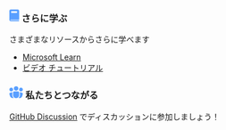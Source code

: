 <!-- Responsive More Links Section -->

<div class="more-links">
  <div class="table-landing">
    <h3 class="table-heading">
      <svg xmlns="http://www.w3.org/2000/svg" width="18" height="22" viewBox="0 0 18 22" fill="none">
        <path d="M2.65152 0C1.18712 0 0 1.18712 0 2.65152V18.5606C0 20.025 1.18712 21.2121 2.65152 21.2121H16.7045C17.1439 21.2121 17.5 20.856 17.5 20.4167C17.5 19.9774 17.1439 19.6212 16.7045 19.6212H2.65152C2.06576 19.6212 1.59091 19.1464 1.59091 18.5606H16.7045C17.1439 18.5606 17.5 18.2045 17.5 17.7652V2.65152C17.5 1.18712 16.3129 0 14.8485 0H2.65152ZM4.24242 3.18182H12.7273C13.313 3.18182 13.7879 3.65667 13.7879 4.24242V5.30303C13.7879 5.88879 13.313 6.36364 12.7273 6.36364H4.24242C3.65667 6.36364 3.18182 5.88879 3.18182 5.30303V4.24242C3.18182 3.65667 3.65667 3.18182 4.24242 3.18182Z" fill="#599FFF"/></svg>
      さらに学ぶ
    </h3>
    <p>さまざまなリソースからさらに学べます</p>
    <ul>
      <li><a href="mslearn">Microsoft Learn</a></li>
      <li><a href="resources">ビデオ チュートリアル</a></li>
    </ul>
  </div>
  <div class="table-landing">
    <h3 class="table-heading">
      <svg xmlns="http://www.w3.org/2000/svg" width="25" height="23" viewBox="0 0 25 23" fill="none">
        <path d="M12.055 0.899902C10.9895 0.899902 9.96763 1.32317 9.2142 2.0766C8.46078 2.83003 8.03751 3.85189 8.03751 4.9174C8.03751 5.9829 8.46078 7.00477 9.2142 7.75819C9.96763 8.51162 10.9895 8.93489 12.055 8.93489C13.1205 8.93489 14.1424 8.51162 14.8958 7.75819C15.6492 7.00477 16.0725 5.9829 16.0725 4.9174C16.0725 3.85189 15.6492 2.83003 14.8958 2.0766C14.1424 1.32317 13.1205 0.899902 12.055 0.899902ZM5.42614 11.6132C5.38596 11.8275 5.35918 12.0551 5.35918 12.2828V16.9699C5.35918 19.0188 6.2832 20.8535 7.7295 22.0721L7.50184 22.1391C6.13092 22.5076 4.66978 22.3168 3.43941 21.6087C2.20903 20.9006 1.31005 19.7331 0.939932 18.3626L0.0694746 15.1218C0.000608092 14.8668 -0.01729 14.6008 0.0168047 14.3388C0.0508995 14.0769 0.136318 13.8243 0.26817 13.5954C0.400022 13.3665 0.575719 13.1659 0.785204 13.005C0.994688 12.8441 1.23385 12.7261 1.48899 12.6578L5.42614 11.6132ZM16.3805 22.0721C17.1228 21.4451 17.7194 20.6638 18.1288 19.7826C18.5381 18.9014 18.7504 17.9415 18.7508 16.9699V12.2828C18.7508 12.0551 18.724 11.8275 18.6839 11.6132L22.621 12.6578C22.8762 12.7261 23.1153 12.8441 23.3248 13.005C23.5343 13.1659 23.71 13.3665 23.8418 13.5954C23.9737 13.8243 24.0591 14.0769 24.0932 14.3388C24.1273 14.6008 24.1094 14.8668 24.0405 15.1218L23.1835 18.3626C22.995 19.0605 22.6672 19.7129 22.2198 20.2808C21.7724 20.8486 21.2148 21.32 20.5804 21.6665C19.9461 22.0131 19.2481 22.2277 18.5286 22.2974C17.8091 22.3671 17.083 22.2905 16.3939 22.0721H16.3805ZM20.7596 3.57823C19.8717 3.57823 19.0201 3.93096 18.3922 4.55881C17.7644 5.18667 17.4117 6.03822 17.4117 6.92614C17.4117 7.81407 17.7644 8.66562 18.3922 9.29348C19.0201 9.92133 19.8717 10.2741 20.7596 10.2741C21.6475 10.2741 22.4991 9.92133 23.1269 9.29348C23.7548 8.66562 24.1075 7.81407 24.1075 6.92614C24.1075 6.03822 23.7548 5.18667 23.1269 4.55881C22.4991 3.93096 21.6475 3.57823 20.7596 3.57823ZM3.35043 3.57823C2.46251 3.57823 1.61095 3.93096 0.983097 4.55881C0.355242 5.18667 0.0025164 6.03822 0.0025164 6.92614C0.0025164 7.81407 0.355242 8.66562 0.983097 9.29348C1.61095 9.92133 2.46251 10.2741 3.35043 10.2741C4.23835 10.2741 5.08991 9.92133 5.71776 9.29348C6.34562 8.66562 6.69834 7.81407 6.69834 6.92614C6.69834 6.03822 6.34562 5.18667 5.71776 4.55881C5.08991 3.93096 4.23835 3.57823 3.35043 3.57823ZM8.70709 10.2741C7.59558 10.2741 6.69834 11.1713 6.69834 12.2828V16.9699C6.69834 18.3906 7.2627 19.753 8.26727 20.7576C9.27184 21.7622 10.6343 22.3265 12.055 22.3265C13.4757 22.3265 14.8382 21.7622 15.8427 20.7576C16.8473 19.753 17.4117 18.3906 17.4117 16.9699V12.2828C17.4117 11.1713 16.5144 10.2741 15.4029 10.2741H8.70709Z" fill="#599FFF"/></svg>
      私たちとつながる
    </h3>
    <p><a href="https://github.com/microsoft/copilot-camp/discussions">GitHub Discussion</a> でディスカッションに参加しましょう！</p>
  </div>
  <div class="table-landing">
  </div>
  <div class="table-landing">
  </div>
</div>
